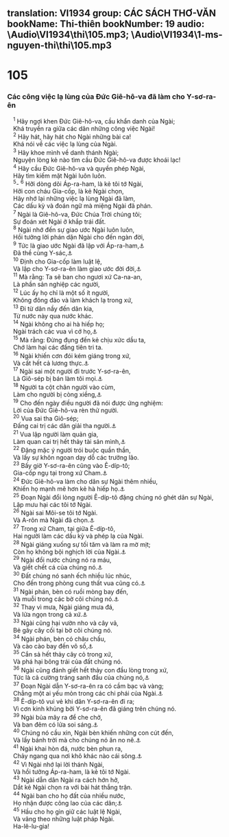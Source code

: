translation: VI1934
group: CÁC SÁCH THƠ-VĂN
bookName: Thi-thiên 
bookNumber: 19
audio: \Audio\VI1934\thi\105.mp3; \Audio\VI1934\1-ms-nguyen-thi\thi\105.mp3
-------

<div class="title"><h1>105</h1><h3>Các công việc lạ lùng của Đức Giê-hô-va đã làm cho Y-sơ-ra-ên</h3></div>
<span class="verse thi_105_1"> <sup>1</sup> Hãy ngợi khen Đức Giê-hô-va, cầu khẩn danh của Ngài; <br/> Khá truyền ra giữa các dân những công việc Ngài! <br/></span>
<span class="verse thi_105_2"> <sup>2</sup> Hãy hát, hãy hát cho Ngài những bài ca! <br/> Khá nói về các việc lạ lùng của Ngài. <br/></span>
<span class="verse thi_105_3"> <sup>3</sup> Hãy khoe mình về danh thánh Ngài; <br/> Nguyện lòng kẻ nào tìm cầu Đức Giê-hô-va được khoái lạc! <br/></span>
<span class="verse thi_105_4"> <sup>4</sup> Hãy cầu Đức Giê-hô-va và quyền phép Ngài, <br/> Hãy tìm kiếm mặt Ngài luôn luôn. <br/></span>
<span class="verse thi_105_5"> <sup>5</sup>-</span>
<span class="verse thi_105_6"><sup>6</sup> Hỡi dòng dõi Áp-ra-ham, là kẻ tôi tớ Ngài, <br/> Hỡi con cháu Gia-cốp, là kẻ Ngài chọn, <br/> Hãy nhớ lại những việc lạ lùng Ngài đã làm, <br/> Các dấu kỳ và đoán ngữ mà miệng Ngài đã phán. <br/></span>
<span class="verse thi_105_7"> <sup>7</sup> Ngài là Giê-hô-va, Đức Chúa Trời chúng tôi; <br/> Sự đoán xét Ngài ở khắp trái đất. <br/></span>
<span class="verse thi_105_8"> <sup>8</sup> Ngài nhớ đến sự giao ước Ngài luôn luôn, <br/> Hồi tưởng lời phán dặn Ngài cho đến ngàn đời, <br/></span>
<span class="verse thi_105_9"> <sup>9</sup> Tức là giao ước Ngài đã lập với Áp-ra-ham,<a data-toggle="tooltip" data-placement="bottom" title="Sa 12:7; 17:8">⚓</a><br/> Đã thề cùng Y-sác,<a data-toggle="tooltip" data-placement="bottom" title="Sa 26:3">⚓</a><br/></span>
<span class="verse thi_105_10"> <sup>10</sup> Định cho Gia-cốp làm luật lệ, <br/> Và lập cho Y-sơ-ra-ên làm giao ước đời đời,<a data-toggle="tooltip" data-placement="bottom" title="Sa 28:13">⚓</a><br/></span>
<span class="verse thi_105_11"> <sup>11</sup> Mà rằng: Ta sẽ ban cho ngươi xứ Ca-na-an, <br/> Là phần sản nghiệp các người, <br/></span>
<span class="verse thi_105_12"> <sup>12</sup> Lúc ấy họ chỉ là một số ít người, <br/> Không đông đảo và làm khách lạ trong xứ, <br/></span>
<span class="verse thi_105_13"> <sup>13</sup> Đi từ dân nầy đến dân kia, <br/> Từ nước này qua nước khác. <br/></span>
<span class="verse thi_105_14"> <sup>14</sup> Ngài không cho ai hà hiếp họ; <br/> Ngài trách các vua vì cớ họ,<a data-toggle="tooltip" data-placement="bottom" title="Sa 20:3-7">⚓</a><br/></span>
<span class="verse thi_105_15"> <sup>15</sup> Mà rằng: Đừng đụng đến kẻ chịu xức dầu ta, <br/> Chớ làm hại các đấng tiên tri ta. <br/></span>
<span class="verse thi_105_16"> <sup>16</sup> Ngài khiến cơn đói kém giáng trong xứ, <br/> Và cất hết cả lương thực.<a data-toggle="tooltip" data-placement="bottom" title="Sa 41:53-57">⚓</a><br/></span>
<span class="verse thi_105_17"> <sup>17</sup> Ngài sai một người đi trước Y-sơ-ra-ên, <br/> Là Giô-sép bị bán làm tôi mọi.<a data-toggle="tooltip" data-placement="bottom" title="Sa 37:28; 45:5">⚓</a><br/></span>
<span class="verse thi_105_18"> <sup>18</sup> Người ta cột chân người vào cùm, <br/> Làm cho người bị còng xiềng,<a data-toggle="tooltip" data-placement="bottom" title="Sa 39:20–40:23">⚓</a><br/></span>
<span class="verse thi_105_19"> <sup>19</sup> Cho đến ngày điều người đã nói được ứng nghiệm: <br/> Lời của Đức Giê-hô-va rèn thử người. <br/></span>
<span class="verse thi_105_20"> <sup>20</sup> Vua sai tha Giô-sép; <br/> Đấng cai trị các dân giải tha người.<a data-toggle="tooltip" data-placement="bottom" title="Sa 41:14">⚓</a><br/></span>
<span class="verse thi_105_21"> <sup>21</sup> Vua lập người làm quản gia, <br/> Làm quan cai trị hết thảy tài sản mình,<a data-toggle="tooltip" data-placement="bottom" title="Sa 41:39-41">⚓</a><br/></span>
<span class="verse thi_105_22"> <sup>22</sup> Đặng mặc ý người trói buộc quần thần, <br/> Và lấy sự khôn ngoan dạy dỗ các trưởng lão. <br/></span>
<span class="verse thi_105_23"> <sup>23</sup> Bấy giờ Y-sơ-ra-ên cũng vào Ê-díp-tô; <br/> Gia-cốp ngụ tại trong xứ Cham.<a data-toggle="tooltip" data-placement="bottom" title="Sa 46:6; 47:11">⚓</a><br/></span>
<span class="verse thi_105_24"> <sup>24</sup> Đức Giê-hô-va làm cho dân sự Ngài thêm nhiều, <br/> Khiến họ mạnh mẽ hơn kẻ hà hiếp họ.<a data-toggle="tooltip" data-placement="bottom" title="Xu 1:7-14">⚓</a><br/></span>
<span class="verse thi_105_25"> <sup>25</sup> Đoạn Ngài đổi lòng người Ê-díp-tô đặng chúng nó ghét dân sự Ngài, <br/> Lập mưu hại các tôi tớ Ngài. <br/></span>
<span class="verse thi_105_26"> <sup>26</sup> Ngài sai Môi-se tôi tớ Ngài. <br/> Và A-rôn mà Ngài đã chọn.<a data-toggle="tooltip" data-placement="bottom" title="Xu 3:1–4:17">⚓</a><br/></span>
<span class="verse thi_105_27"> <sup>27</sup> Trong xứ Cham, tại giữa Ê-díp-tô, <br/> Hai người làm các dấu kỳ và phép lạ của Ngài. <br/></span>
<span class="verse thi_105_28"> <sup>28</sup> Ngài giáng xuống sự tối tăm và làm ra mờ mịt; <br/> Còn họ không bội nghịch lời của Ngài.<a data-toggle="tooltip" data-placement="bottom" title="Xu 10:21-23">⚓</a><br/></span>
<span class="verse thi_105_29"> <sup>29</sup> Ngài đổi nước chúng nó ra máu, <br/> Và giết chết cá của chúng nó.<a data-toggle="tooltip" data-placement="bottom" title="Xu 7:17-21">⚓</a><br/></span>
<span class="verse thi_105_30"> <sup>30</sup> Đất chúng nó sanh ếch nhiều lúc nhúc, <br/> Cho đến trong phòng cung thất vua cũng có.<a data-toggle="tooltip" data-placement="bottom" title="Xu 8:1-6">⚓</a><br/></span>
<span class="verse thi_105_31"> <sup>31</sup> Ngài phán, bèn có ruồi mòng bay đến, <br/> Và muỗi trong các bờ cõi chúng nó.<a data-toggle="tooltip" data-placement="bottom" title="Xu 8:16-17,20-24">⚓</a><br/></span>
<span class="verse thi_105_32"> <sup>32</sup> Thay vì mưa, Ngài giáng mưa đá, <br/> Và lửa ngọn trong cả xứ.<a data-toggle="tooltip" data-placement="bottom" title="Xu 9:22-25">⚓</a><br/></span>
<span class="verse thi_105_33"> <sup>33</sup> Ngài cũng hại vườn nho và cây vả, <br/> Bẻ gãy cây cối tại bờ cõi chúng nó. <br/></span>
<span class="verse thi_105_34"> <sup>34</sup> Ngài phán, bèn có châu chấu, <br/> Và cào cào bay đến vô số,<a data-toggle="tooltip" data-placement="bottom" title="Xu 10:4,12-15">⚓</a><br/></span>
<span class="verse thi_105_35"> <sup>35</sup> Cắn sả hết thảy cây cỏ trong xứ, <br/> Và phá hại bông trái của đất chúng nó. <br/></span>
<span class="verse thi_105_36"> <sup>36</sup> Ngài cũng đánh giết hết thảy con đầu lòng trong xứ, <br/> Tức là cả cường tráng sanh đầu của chúng nó,<a data-toggle="tooltip" data-placement="bottom" title="Xu 12:29">⚓</a><br/></span>
<span class="verse thi_105_37"> <sup>37</sup> Đoạn Ngài dẫn Y-sơ-ra-ên ra có cầm bạc và vàng; <br/> Chẳng một ai yếu mỏn trong các chi phái của Ngài.<a data-toggle="tooltip" data-placement="bottom" title="Xu 12:33-36">⚓</a><br/></span>
<span class="verse thi_105_38"> <sup>38</sup> Ê-díp-tô vui vẻ khi dân Y-sơ-ra-ên đi ra; <br/> Vì cơn kinh khủng bởi Y-sơ-ra-ên đã giáng trên chúng nó. <br/></span>
<span class="verse thi_105_39"> <sup>39</sup> Ngài bủa mây ra để che chở, <br/> Và ban đêm có lửa soi sáng.<a data-toggle="tooltip" data-placement="bottom" title="Xu 13:21-22">⚓</a><br/></span>
<span class="verse thi_105_40"> <sup>40</sup> Chúng nó cầu xin, Ngài bèn khiến những con cút đến, <br/> Và lấy bánh trời mà cho chúng nó ăn no nê.<a data-toggle="tooltip" data-placement="bottom" title="Xu 16:2-15">⚓</a><br/></span>
<span class="verse thi_105_41"> <sup>41</sup> Ngài khai hòn đá, nước bèn phun ra, <br/> Chảy ngang qua nơi khô khác nào cái sông.<a data-toggle="tooltip" data-placement="bottom" title="Xu 17:1-7; Dan 20:2-13">⚓</a><br/></span>
<span class="verse thi_105_42"> <sup>42</sup> Vì Ngài nhớ lại lời thánh Ngài, <br/> Và hồi tưởng Áp-ra-ham, là kẻ tôi tớ Ngài. <br/></span>
<span class="verse thi_105_43"> <sup>43</sup> Ngài dẫn dân Ngài ra cách hớn hở, <br/> Dắt kẻ Ngài chọn ra với bài hát thắng trận. <br/></span>
<span class="verse thi_105_44"> <sup>44</sup> Ngài ban cho họ đất của nhiều nước, <br/> Họ nhận được công lao của các dân;<a data-toggle="tooltip" data-placement="bottom" title="Gios 11:16-23; 13:6-7">⚓</a><br/></span>
<span class="verse thi_105_45"> <sup>45</sup> Hầu cho họ gìn giữ các luật lệ Ngài, <br/> Và vâng theo những luật pháp Ngài. <br/> Ha-lê-lu-gia! <br/></span>
